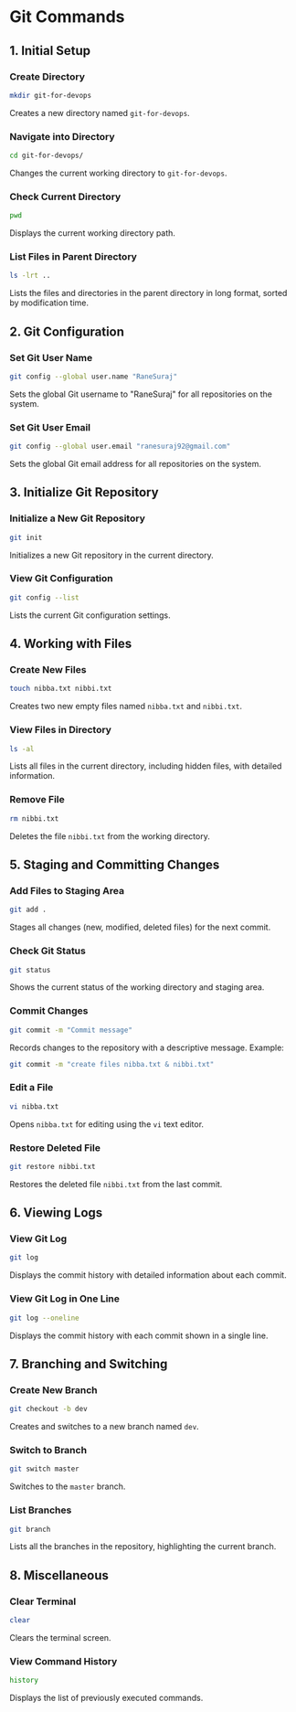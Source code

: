 # Git Commands

## 1. Initial Setup

### Create Directory
```bash
mkdir git-for-devops
```

Creates a new directory named `git-for-devops`.

### Navigate into Directory
```bash
cd git-for-devops/
```
Changes the current working directory to `git-for-devops`.

### Check Current Directory
```bash
pwd
```
Displays the current working directory path.

### List Files in Parent Directory
```bash
ls -lrt ..
```
Lists the files and directories in the parent directory in long format, sorted by modification time.

## 2. Git Configuration

### Set Git User Name
```bash
git config --global user.name "RaneSuraj"
```
Sets the global Git username to "RaneSuraj" for all repositories on the system.

### Set Git User Email
```bash
git config --global user.email "ranesuraj92@gmail.com"
```
Sets the global Git email address for all repositories on the system.

## 3. Initialize Git Repository

### Initialize a New Git Repository
```bash
git init
```
Initializes a new Git repository in the current directory.

### View Git Configuration
```bash
git config --list
```
Lists the current Git configuration settings.

## 4. Working with Files

### Create New Files
```bash
touch nibba.txt nibbi.txt
```
Creates two new empty files named `nibba.txt` and `nibbi.txt`.

### View Files in Directory
```bash
ls -al
```
Lists all files in the current directory, including hidden files, with detailed information.

### Remove File
```bash
rm nibbi.txt
```
Deletes the file `nibbi.txt` from the working directory.

## 5. Staging and Committing Changes

### Add Files to Staging Area
```bash
git add .
```
Stages all changes (new, modified, deleted files) for the next commit.

### Check Git Status
```bash
git status
```
Shows the current status of the working directory and staging area.

### Commit Changes
```bash
git commit -m "Commit message"
```
Records changes to the repository with a descriptive message. Example:
```bash
git commit -m "create files nibba.txt & nibbi.txt"
```

### Edit a File
```bash
vi nibba.txt
```
Opens `nibba.txt` for editing using the `vi` text editor.

### Restore Deleted File
```bash
git restore nibbi.txt
```
Restores the deleted file `nibbi.txt` from the last commit.

## 6. Viewing Logs

### View Git Log
```bash
git log
```
Displays the commit history with detailed information about each commit.

### View Git Log in One Line
```bash
git log --oneline
```
Displays the commit history with each commit shown in a single line.

## 7. Branching and Switching

### Create New Branch
```bash
git checkout -b dev
```
Creates and switches to a new branch named `dev`.

### Switch to Branch
```bash
git switch master
```
Switches to the `master` branch.

### List Branches
```bash
git branch
```
Lists all the branches in the repository, highlighting the current branch.

## 8. Miscellaneous

### Clear Terminal
```bash
clear
```
Clears the terminal screen.

### View Command History
```bash
history
```
Displays the list of previously executed commands.
